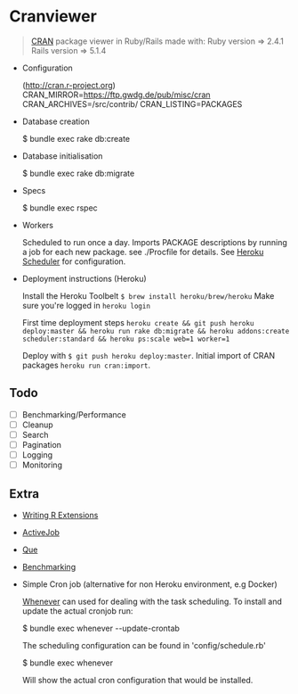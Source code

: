 # Cranviewer

> [CRAN](https://cran.r-project.org/) package viewer in Ruby/Rails
> made with:
>   Ruby version => 2.4.1
>   Rails version => 5.1.4

* Configuration

  (http://cran.r-project.org)
  CRAN_MIRROR=https://ftp.gwdg.de/pub/misc/cran
  CRAN_ARCHIVES=/src/contrib/
  CRAN_LISTING=PACKAGES

* Database creation

  $ bundle exec rake db:create

* Database initialisation

  $ bundle exec rake db:migrate

* Specs

  $ bundle exec rspec

* Workers

  Scheduled to run once a day. Imports PACKAGE descriptions by running a job for each new
  package. see ./Procfile for details. See [Heroku Scheduler](https://devcenter.heroku.com/articles/scheduler) for configuration.

* Deployment instructions (Heroku)

  Install the Heroku Toolbelt `$ brew install heroku/brew/heroku`
  Make sure you're logged in `heroku login`

  First time deployment steps `heroku create && git push heroku deploy:master && heroku run rake db:migrate && heroku addons:create scheduler:standard && heroku ps:scale web=1 worker=1`

  Deploy with `$ git push heroku deploy:master`.
  Initial import of CRAN packages `heroku run cran:import`.


## Todo

- [ ] Benchmarking/Performance
- [ ] Cleanup
- [ ] Search
- [ ] Pagination
- [ ] Logging
- [ ] Monitoring

## Extra

* [Writing R Extensions](https://cran.r-project.org/doc/manuals/r-devel/R-exts.html)
* [ActiveJob](http://edgeguides.rubyonrails.org/active_job_basics.html)
* [Que](https://github.com/chanks/que)
* [Benchmarking](http://guides.rubyonrails.org/v3.2.13/performance_testing.html)

* Simple Cron job (alternative for non Heroku environment, e.g Docker)

  [Whenever](https://github.com/javan/whenever) can used for dealing with the task scheduling. To install and update the actual cronjob run:

  $ bundle exec whenever --update-crontab

  The scheduling configuration can be found in 'config/schedule.rb'

  $ bundle exec whenever

  Will show the actual cron configuration that would be installed.
